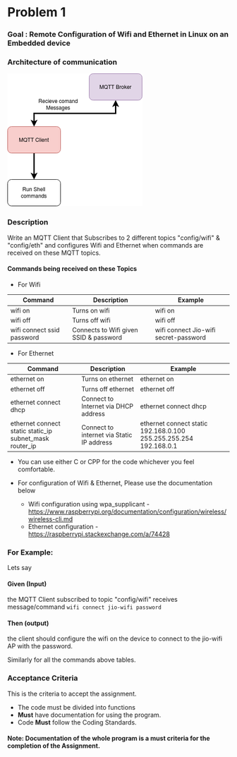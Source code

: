 # Problem 1

### Goal : Remote Configuration of Wifi and Ethernet in Linux on an Embedded device

### Architecture of communication

![arch](/extras/arch.png)


### Description

Write an MQTT Client that Subscribes to 2 different topics "config/wifi" & "config/eth"
and configures Wifi and Ethernet when commands are received on these MQTT topics.


#### Commands being received on these Topics

- For Wifi

| Command | Description | Example |
|----------------------------|----------------------------------------|---------------------------------------|
| wifi on | Turns on wifi | wifi on |
| wifi off | Turns off wifi | wifi off |
| wifi connect ssid password | Connects to Wifi given SSID & password | wifi connect Jio-wifi secret-password |

- For Ethernet

| Command | Description | Example |
|---------------------------------------------------------|-------------------------------------------|-------------------------------------------------------------------|
| ethernet on | Turns on ethernet | ethernet on |
| ethernet off | Turns off ethernet | ethernet off |
| ethernet connect dhcp | Connect to Internet via DHCP address | ethernet connect dhcp |
| ethernet connect static static_ip subnet_mask router_ip | Connect to internet via Static IP address | ethernet connect static 192.168.0.100 255.255.255.254 192.168.0.1 |


- You can use either C or CPP for the code whichever you feel comfortable. 

- For configuration of Wifi & Ethernet, Please use the documentation below
    - Wifi configuration using wpa_supplicant - https://www.raspberrypi.org/documentation/configuration/wireless/wireless-cli.md
    - Ethernet configuration - https://raspberrypi.stackexchange.com/a/74428


### For Example: 

Lets say 
#### Given (Input)
the MQTT Client subscribed to topic "config/wifi" receives message/command
`wifi connect jio-wifi password` 
#### Then (output)
the client should configure the wifi on the device 
to connect to the jio-wifi AP with the password.

Similarly for all the commands above tables.

### Acceptance Criteria 
This is the criteria to accept the assignment.
- The code must be divided into functions 
- **Must** have documentation for using the program.
- Code **Must** follow the Coding Standards.

#### Note: Documentation of the whole program is a must criteria for the completion of the Assignment.